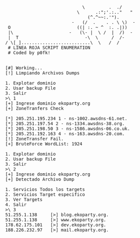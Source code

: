 <pre>
                             \         .  ./
                           \      .:";'.:.."   "
                               (^.^~~:.'").
                         -   (/  .    . . \ \)  -
 O                         ((| :. ~ ^  :. .|))
 |\                     -   (\- |  \ /  |  /)  -
 |  T                         -\  \     /  /-
/ \[_]..........................\  \   /  /
 # LINEA ROJA SCRIPT ENUMERATION
 # Coded by p0fk!


[#] Working...
[!] Limpiando Archivos Dumps

1. Explotar dominio
2. Usar backup File
3. Salir
>\ 1
[+] Ingrese dominio ekoparty.org
[+] ZoneTranfers Check

[*] 205.251.195.234 1 - ns-1002.awsdns-61.net.
[*] 205.251.197.54 2 - ns-1334.awsdns-38.org.
[*] 205.251.198.50 3 - ns-1586.awsdns-06.co.uk.
[*] 205.251.192.163 4 - ns-163.awsdns-20.com.
[!] ZoneTransfer Fail.
[+] BruteForce WordList: 1924

1. Explotar dominio
2. Usar backup File
3. Salir
>\ 2
[+] Ingrese dominio ekoparty.org
[+] Detectado Archivo Dump 

1. Servicios Todos los targets
2. Servicios Target especifico
3. Ver Targets
4. Salir
>\ 3
51.255.1.138	 [>] blog.ekoparty.org.
51.255.1.138	 [>] www.ekoparty.org.
178.62.175.101	 [>] dev.ekoparty.org.
188.226.232.97	 [>] mail.ekoparty.org.
</pre>

